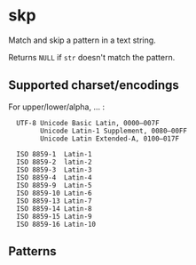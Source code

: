 # skp
Match and skip a pattern in a text string.


Returns `NULL` if `str` doesn't match the pattern.


## Supported charset/encodings
 For upper/lower/alpha, ... : 

```
  UTF-8 Unicode Basic Latin, 0000–007F
        Unicode Latin-1 Supplement, 0080–00FF
        Unicode Latin Extended-A, 0100–017F
        
  ISO 8859-1  Latin-1
  ISO 8859-2  latin-2
  ISO 8859-3  Latin-3
  ISO 8859-4  Latin-4
  ISO 8859-9  Latin-5
  ISO 8859-10 Latin-6
  ISO 8859-13 Latin-7
  ISO 8859-14 Latin-8
  ISO 8859-15 Latin-9
  ISO 8859-16 Latin-10
```

## Patterns

